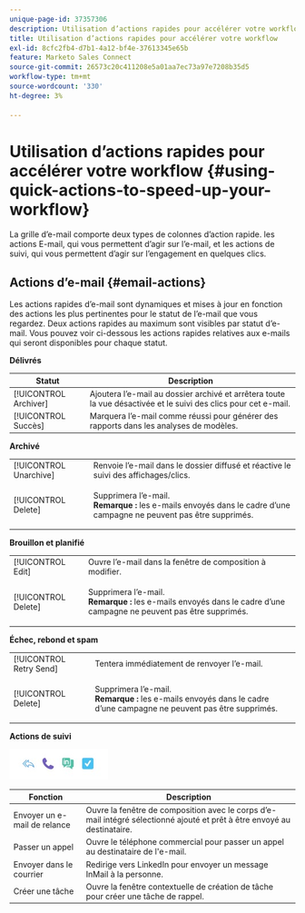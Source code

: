 ```yaml
---
unique-page-id: 37357306
description: Utilisation d’actions rapides pour accélérer votre workflow - Documents Marketo - Documentation du produit
title: Utilisation d’actions rapides pour accélérer votre workflow
exl-id: 8cfc2fb4-d7b1-4a12-bf4e-37613345e65b
feature: Marketo Sales Connect
source-git-commit: 26573c20c411208e5a01aa7ec73a97e7208b35d5
workflow-type: tm+mt
source-wordcount: '330'
ht-degree: 3%

---
```


# Utilisation d’actions rapides pour accélérer votre workflow {#using-quick-actions-to-speed-up-your-workflow}

La grille d’e-mail comporte deux types de colonnes d’action rapide. les actions E-mail, qui vous permettent d’agir sur l’e-mail, et les actions de suivi, qui vous permettent d’agir sur l’engagement en quelques clics.

## Actions d’e-mail {#email-actions}

Les actions rapides d’e-mail sont dynamiques et mises à jour en fonction des actions les plus pertinentes pour le statut de l’e-mail que vous regardez. Deux actions rapides au maximum sont visibles par statut d’e-mail. Vous pouvez voir ci-dessous les actions rapides relatives aux e-mails qui seront disponibles pour chaque statut.

**Délivrés**

| Statut | Description |
|---|---|
| [!UICONTROL Archiver] | Ajoutera l’e-mail au dossier archivé et arrêtera toute la vue désactivée et le suivi des clics pour cet e-mail. |
| [!UICONTROL Succès] | Marquera l’e-mail comme réussi pour générer des rapports dans les analyses de modèles. |

**Archivé**

<table>
 <colgroup>
  <col>
  <col>
 </colgroup>
 <tbody>
  <tr>
   <td>[!UICONTROL Unarchive]</td>
   <td>Renvoie l’e-mail dans le dossier diffusé et réactive le suivi des affichages/clics.</td>
  </tr>
  <tr>
   <td>[!UICONTROL Delete]</td>
   <td><p>Supprimera l’e-mail.<br><strong>Remarque :</strong> les e-mails envoyés dans le cadre d’une campagne ne peuvent pas être supprimés.</p></td>
  </tr>
 </tbody>
</table>

**Brouillon et planifié**

<table>
 <colgroup>
  <col>
  <col>
 </colgroup>
 <tbody>
  <tr>
   <td>[!UICONTROL Edit]</td>
   <td>Ouvre l’e-mail dans la fenêtre de composition à modifier.</td>
  </tr>
  <tr>
   <td>[!UICONTROL Delete]</td>
   <td><p>Supprimera l’e-mail.<br><strong>Remarque :</strong> les e-mails envoyés dans le cadre d’une campagne ne peuvent pas être supprimés.</p></td>
  </tr>
 </tbody>
</table>

**Échec, rebond et spam**

<table>
 <colgroup>
  <col>
  <col>
 </colgroup>
 <tbody>
  <tr>
   <td>[!UICONTROL Retry Send]</td>
   <td>Tentera immédiatement de renvoyer l’e-mail.</td>
  </tr>
  <tr>
   <td>[!UICONTROL Delete]</td>
   <td><p>Supprimera l’e-mail.<br><strong>Remarque :</strong> les e-mails envoyés dans le cadre d’une campagne ne peuvent pas être supprimés.</p></td>
  </tr>
 </tbody>
</table>

**Actions de suivi**

![](assets/using-quick-actions-to-speed-up-your-workflow-1.png)

| Fonction | Description |
|---|---|
| Envoyer un e-mail de relance | Ouvre la fenêtre de composition avec le corps d’e-mail intégré sélectionné ajouté et prêt à être envoyé au destinataire. |
| Passer un appel | Ouvre le téléphone commercial pour passer un appel au destinataire de l&#39;e-mail. |
| Envoyer dans le courrier | Redirige vers LinkedIn pour envoyer un message InMail à la personne. |
| Créer une tâche | Ouvre la fenêtre contextuelle de création de tâche pour créer une tâche de rappel. |
